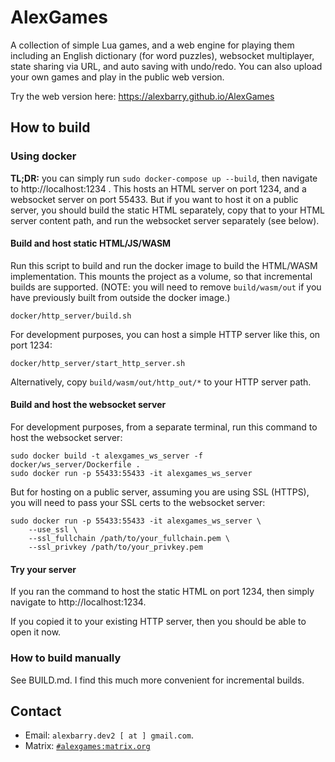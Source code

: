 # AlexGames

A collection of simple Lua games, and a web engine for playing them including an English dictionary (for word puzzles), websocket multiplayer, state sharing via URL, and auto saving with undo/redo. You can also upload your own games and play in the public web version.

Try the web version here: https://alexbarry.github.io/AlexGames

## How to build

### Using docker

**TL;DR:** you can simply run `sudo docker-compose up --build`, then navigate to http://localhost:1234 . This hosts an HTML server on port 1234, and a websocket server on port 55433. But if you want to host it on a public server, you should build the static HTML separately, copy that to your HTML server content path, and run the websocket server separately (see below).

#### Build and host static HTML/JS/WASM

Run this script to build and run the docker image to build the HTML/WASM implementation. This mounts the project as a volume, so that incremental builds are supported. (NOTE: you will need to remove `build/wasm/out` if you have previously built from outside the docker image.)

```
docker/http_server/build.sh
```

For development purposes, you can host a simple HTTP server like this, on port 1234:
```
docker/http_server/start_http_server.sh
```

Alternatively, copy `build/wasm/out/http_out/*` to your HTTP server path.

#### Build and host the websocket server

For development purposes, from a separate terminal, run this command to host the websocket server:
```
sudo docker build -t alexgames_ws_server -f docker/ws_server/Dockerfile .
sudo docker run -p 55433:55433 -it alexgames_ws_server
```

But for hosting on a public server, assuming you are using SSL (HTTPS), you will need to pass your SSL certs to the websocket server:

```
sudo docker run -p 55433:55433 -it alexgames_ws_server \
	--use_ssl \
	--ssl_fullchain /path/to/your_fullchain.pem \
	--ssl_privkey /path/to/your_privkey.pem
```

#### Try your server

If you ran the command to host the static HTML on port 1234, then simply navigate to http://localhost:1234.

If you copied it to your existing HTTP server, then you should be able to open it now.

### How to build manually

See BUILD.md. I find this much more convenient for incremental builds.

## Contact

* Email: `alexbarry.dev2 [ at ] gmail.com`.
* Matrix: [`#alexgames:matrix.org`](https://matrix.to/#/#alexgames:matrix.org)
